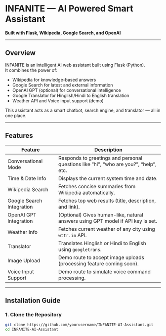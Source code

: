 # INFANITE — AI Powered Smart Assistant
**Built with Flask, Wikipedia, Google Search, and OpenAI**

---

## Overview

INFANITE is an intelligent AI web assistant built using Flask (Python).  
It combines the power of:
- Wikipedia for knowledge-based answers  
- Google Search for latest and external information  
- OpenAI GPT (optional) for conversational intelligence  
- Google Translator for Hinglish/Hindi to English translation  
- Weather API and Voice input support (demo)

This assistant acts as a smart chatbot, search engine, and translator — all in one place.

---

## Features

| Feature | Description |
|----------|--------------|
| Conversational Mode | Responds to greetings and personal questions like “hi”, “who are you?”, “help”, etc. |
| Time & Date Info | Displays the current system time and date. |
| Wikipedia Search | Fetches concise summaries from Wikipedia automatically. |
| Google Search Integration | Fetches top web results (title, description, and link). |
| OpenAI GPT Integration | (Optional) Gives human-like, natural answers using GPT model if API key is set. |
| Weather Info | Fetches current weather of any city using `wttr.in` API. |
| Translator | Translates Hinglish or Hindi to English using `googletrans`. |
| Image Upload | Demo route to accept image uploads (processing feature coming soon). |
| Voice Input Support | Demo route to simulate voice command processing. |

---

## Installation Guide

### 1. Clone the Repository
```bash
git clone https://github.com/yourusername/INFANITE-AI-Assistant.git
cd INFANITE-AI-Assistant
